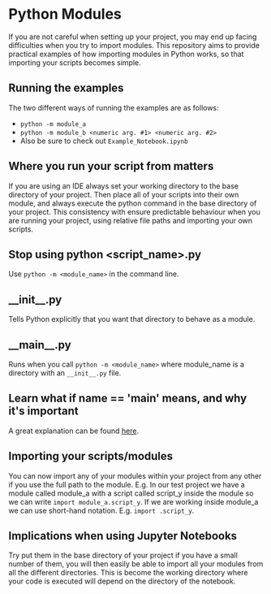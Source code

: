 # Python Modules
If you are not careful when setting up your project, you may end up facing difficulties when you try to import modules. This repository aims to provide practical examples of how importing modules in Python works, so that importing your scripts becomes simple.

## Running the examples
The two different ways of running the examples are as follows:
 - ```python -m module_a```
 - ```python -m module_b <numeric arg. #1> <numeric arg. #2>```
 - Also be sure to check out ```Example_Notebook.ipynb```

## Where you run your script from matters
If you are using an IDE always set your working directory to the base directory of your project. Then place all of your scripts into their own module, and always execute the python command in the base directory of your project. This consistency with ensure predictable behaviour when you are running your project, using relative file paths and importing your own scripts.

## Stop using python <script_name>.py
Use ```python -m <module_name>``` in the command line.

## \_\_init\_\_.py
Tells Python explicitly that you want that directory to behave as a module.

## \_\_main\_\_.py
Runs when you call ```python -m <module_name>``` where module_name is a directory with an ```__init__.py``` file.

## Learn what if __name__ == '__main__' means, and why it's important
A great explanation can be found [here](https://www.youtube.com/watch?v=sugvnHA7ElY).

## Importing your scripts/modules
You can now import any of your modules within your project from any other if you use the full path to the module. E.g. In our test project we have a module called module_a with a script called script_y inside the module so we can write ```import module_a.script_y```. If we are working inside module_a we can use short-hand notation. E.g. ```import .script_y```.

## Implications when using Jupyter Notebooks
Try put them in the base directory of your project if you have a small number of them, you will then easily be able to import all your modules from all the different directories. This is become the working directory where your code is executed will depend on the directory of the notebook.
